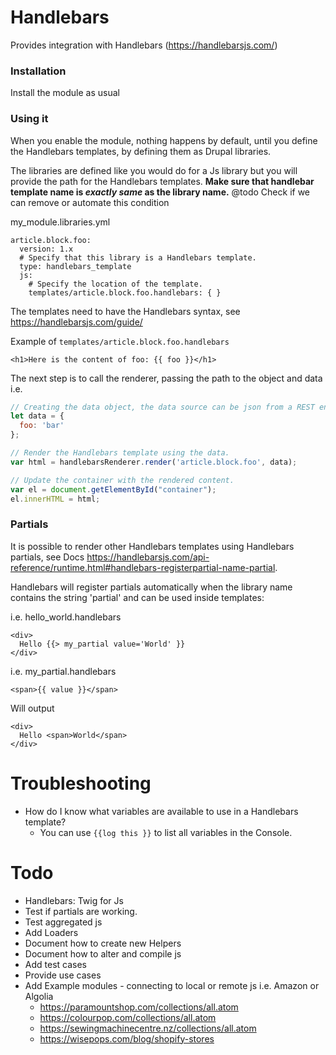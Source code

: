 # Handlebars
Provides integration with Handlebars (https://handlebarsjs.com/)

### Installation
Install the module as usual

### Using it
When you enable the module, nothing happens by default, until you define the
Handlebars templates, by defining them as Drupal libraries.

The libraries are defined like you would do for a Js library but you will provide
the path for the Handlebars templates. **Make sure that handlebar template name
is _exactly same_ as the library name.** @todo Check if we can remove or automate this condition

my_module.libraries.yml
```
article.block.foo:
  version: 1.x
  # Specify that this library is a Handlebars template.
  type: handlebars_template
  js:
    # Specify the location of the template.
    templates/article.block.foo.handlebars: { }
```

The templates need to have the Handlebars syntax, see https://handlebarsjs.com/guide/

Example of `templates/article.block.foo.handlebars`
```
<h1>Here is the content of foo: {{ foo }}</h1>
```

The next step is to call the renderer, passing the path to the object and data i.e.

```javascript
// Creating the data object, the data source can be json from a REST endpoint. 
let data = {
  foo: 'bar'
};

// Render the Handlebars template using the data.
var html = handlebarsRenderer.render('article.block.foo', data);

// Update the container with the rendered content.
var el = document.getElementById("container");
el.innerHTML = html;
```

### Partials
It is possible to render other Handlebars templates using Handlebars partials, see
Docs https://handlebarsjs.com/api-reference/runtime.html#handlebars-registerpartial-name-partial.

Handlebars will register partials automatically when the library name contains the string 'partial'
and can be used inside templates:

i.e. hello_world.handlebars
```
<div>
  Hello {{> my_partial value='World' }}
</div>
```

i.e. my_partial.handlebars
```
<span>{{ value }}</span>
```

Will output
```
<div>
  Hello <span>World</span>
</div>
```

# Troubleshooting
- How do I know what variables are available to use in a Handlebars template?
  - You can use `{{log this }}` to list all variables in the Console.

# Todo
- Handlebars: Twig for Js
- Test if partials are working.
- Test aggregated js
- Add Loaders
- Document how to create new Helpers
- Document how to alter and compile js
- Add test cases
- Provide use cases
- Add Example modules - connecting to local or remote js i.e. Amazon or Algolia
  - https://paramountshop.com/collections/all.atom
  - https://colourpop.com/collections/all.atom
  - https://sewingmachinecentre.nz/collections/all.atom
  - https://wisepops.com/blog/shopify-stores
